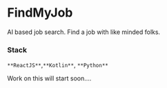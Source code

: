# FindMyJob
AI based job search.  Find a job with like minded folks.

### Stack
`**ReactJS**`,`**Kotlin**`, `**Python**`

Work on this will start soon....
